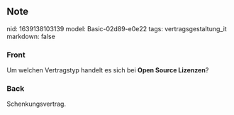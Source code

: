 ## Note
nid: 1639138103139
model: Basic-02d89-e0e22
tags: vertragsgestaltung_it
markdown: false

### Front
Um welchen Vertragstyp handelt es sich bei <b>Open Source Lizenzen</b>?

### Back
Schenkungsvertrag.
